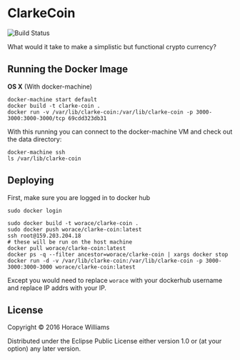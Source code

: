 # ClarkeCoin


![Build Status](https://api.travis-ci.org/worace/clarke-coin.svg)

What would it take to make a simplistic but functional crypto currency?

## Running the Docker Image

**OS X** (With docker-machine)

```
docker-machine start default
docker build -t clarke-coin .
docker run -v /var/lib/clarke-coin:/var/lib/clarke-coin -p 3000-3000:3000-3000/tcp 69cdd323db31
```

With this running you can connect to the docker-machine VM and check out the data directory:

```
docker-machine ssh
ls /var/lib/clarke-coin
```

## Deploying

First, make sure you are logged in to docker hub

```
sudo docker login
```

```
sudo docker build -t worace/clarke-coin .
sudo docker push worace/clarke-coin:latest
ssh root@159.203.204.18
# these will be run on the host machine
docker pull worace/clarke-coin:latest
docker ps -q --filter ancestor=worace/clarke-coin | xargs docker stop
docker run -d -v /var/lib/clarke-coin:/var/lib/clarke-coin -p 3000-3000:3000-3000 worace/clarke-coin:latest
```

Except you would need to replace `worace` with your dockerhub username
and replace IP addrs with your IP.

## License

Copyright © 2016 Horace Williams

Distributed under the Eclipse Public License either version 1.0 or (at
your option) any later version.

